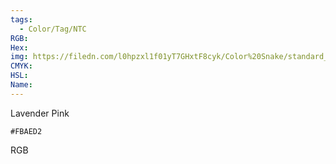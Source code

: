 ```yaml
---
tags:
  - Color/Tag/NTC
RGB:
Hex:
img: https://filedn.com/l0hpzxl1f01yT7GHxtF8cyk/Color%20Snake/standard_csv_to_svg//FBAED2.svg
CMYK:
HSL:
Name:
---
```

Lavender Pink
```palette
#FBAED2
```
RGB
